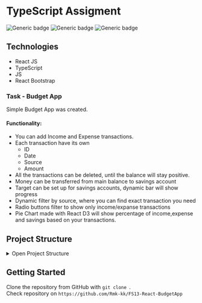 # TypeScript Assigment

![Generic badge](https://img.shields.io/badge/JS-ES5-yellow.svg)
![Generic badge](https://img.shields.io/badge/TS-v.4.9-blue.svg)
![Generic badge](https://img.shields.io/badge/React-v.18.2-navy.svg)

## Technologies

* React JS
* TypeScript
* JS
* React Bootstrap

### Task - Budget App

Simple Budget App was created. 

#### Functionality: 
* You can add Income and Expense transactions. 
* Each transaction have its own 
  * ID
  * Date 
  * Source
  * Amount
* All the transactions can be deleted, until the balance will stay positive.
* Money can be transferred from main balance to savings account
* Target can be set up for savings accounts, dynamic bar will show progress
* Dynamic filter by source, where you can find exact transaction you need
* Radio buttons filter to show only income/expanse transactions
* Pie Chart made with React D3 will show percentage of income,expense and savings based on your transactions.

## Project Structure

<details>
<summary>Open Project Structure</summary>

``` bash
├───public
│       favicon.ico
│       index.html
│
└───src
    │   index.css
    │   index.tsx
    │
    └───components
        │   types and interfaces.ts
        │
        ├───App
        │       App.css
        │       App.tsx
        │
        ├───BalanceComponent
        │       BalanceComponent.tsx
        │
        ├───Header
        │       header.css
        │       Header.tsx
        │
        ├───ModalWindow
        │       ModalWindow.tsx
        │
        ├───Pie-chart
        │       PieChart.tsx
        │
        ├───Savings-content
        │       savings-content.css
        │       SavingsContent.tsx
        │
        ├───Savings-modal
        │       SavingsModal.tsx
        │
        └───Transactions-content
                transactions-content.css
                TransactionsContent.tsx

```
</details>

## Getting Started

Clone the repository from GitHub with `git clone `. <br>
Check repository on `https://github.com/Rmk-kk/FS13-React-BudgetApp`

